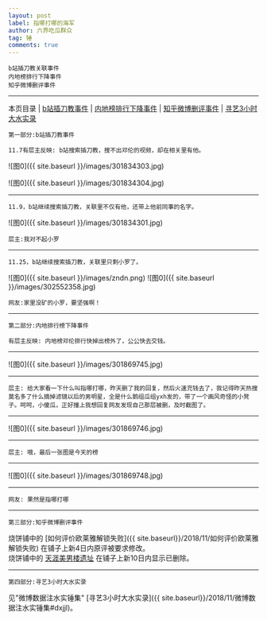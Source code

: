 ```yaml
---
layout: post
label: 指哪打哪的海军
author: 六界吃瓜群众
tag: 锤
comments: true
---
```


    b站插刀教关联事件
    内地榜排行下降事件
    知乎微博删评事件

---
本页目录 \| [b站插刀教事件](#dxjjg) \| [内地榜排行下降事件](#dxjjb) \| [知乎微博删评事件](#dxjja) \| [寻艺3小时大水实录](#dxjjc)


<a class="anchor" name="dxjjg"></a>

    第一部分:b站插刀教事件

    11.7有层主反映: b站搜索插刀教，搜不出邓伦的视频，却在相关里有他。

![图0]({{ site.baseurl }}/images/301834303.jpg)

![图0]({{ site.baseurl }}/images/301834304.jpg)

---


    11.9，b站继续搜索插刀教，关联里不仅有他，还带上他前同事的名字。

![图0]({{ site.baseurl }}/images/301834301.jpg)

    层主:我对不起小罗
    
---


    11.25，b站继续搜索插刀教，关联里只剩小罗了。

![图0]({{ site.baseurl }}/images/zndn.png)
![图0]({{ site.baseurl }}/images/302552358.jpg)

    网友:家里没矿的小罗，要坚强啊！
    
    
---
<a class="anchor" name="dxjjb"></a>

    第二部分:内地排行榜下降事件
    
    有层主反映: 内地榜邓伦排行快掉出榜外了，公公快去交钱。

---

![图0]({{ site.baseurl }}/images/301869745.jpg)

---

    层主: 给大家看一下什么叫指哪打哪，昨天删了我的回复，然后火速充钱去了，我记得昨天热搜莫名多了什么摘掉滤镜以后的男明星，全是什么鹅组瓜组yxh发的，带了一个画风奇怪的小凳子。呵呵，小傻瓜，正好撞上我想回复网友发现自己那层被删，及时截图了。

---

![图0]({{ site.baseurl }}/images/301869746.jpg)

---
    
    层主: 哦，最后一张图是今天的榜

---

![图0]({{ site.baseurl }}/images/301869748.jpg)

---

    网友: 果然是指哪打哪
    
    
---

<a class="anchor" name="dxjja"></a>

    第三部分:知乎微博删评事件
    
烧饼铺中的 [如何评价欧莱雅解锁失败]({{ site.baseurl}}/2018/11/如何评价欧莱雅解锁失败) 在铺子上新4日内原评被要求修改。  
烧饼铺中的 [天涯美男楼遗址](http://kksk.org/tieku/r_85673_1.html) 在铺子上新10日内显示已删除。


---

<a class="anchor" name="dxjjc"></a>

    第四部分:寻艺3小时大水实录

见"微博数据注水实锤集" [寻艺3小时大水实录]({{ site.baseurl}}/2018/11/微博数据注水实锤集#dxjjl)。